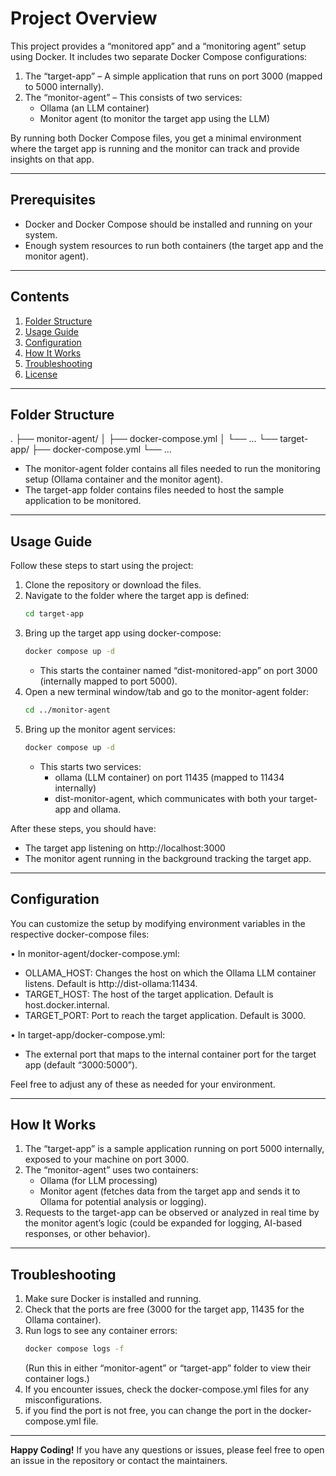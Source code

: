 # Project Overview

This project provides a “monitored app” and a “monitoring agent” setup using Docker. It includes two separate Docker Compose configurations:
1. The “target-app” – A simple application that runs on port 3000 (mapped to 5000 internally).
2. The “monitor-agent” – This consists of two services: 
   - Ollama (an LLM container)  
   - Monitor agent (to monitor the target app using the LLM)

By running both Docker Compose files, you get a minimal environment where the target app is running and the monitor can track and provide insights on that app.

---

## Prerequisites

- Docker and Docker Compose should be installed and running on your system.
- Enough system resources to run both containers (the target app and the monitor agent).

---

## Contents

1. [Folder Structure](#folder-structure)  
2. [Usage Guide](#usage-guide)  
3. [Configuration](#configuration)  
4. [How It Works](#how-it-works)  
5. [Troubleshooting](#troubleshooting)  
6. [License](#license)

---

## Folder Structure
.
├── monitor-agent/
│ ├── docker-compose.yml
│ └── ...
└── target-app/
├── docker-compose.yml
└── ...

- The monitor-agent folder contains all files needed to run the monitoring setup (Ollama container and the monitor agent).
- The target-app folder contains files needed to host the sample application to be monitored.

---

## Usage Guide

Follow these steps to start using the project:

1. Clone the repository or download the files.  
2. Navigate to the folder where the target app is defined:
   ```bash
   cd target-app
   ```
3. Bring up the target app using docker-compose:
   ```bash
   docker compose up -d
   ```
   - This starts the container named “dist-monitored-app” on port 3000 (internally mapped to port 5000).  
4. Open a new terminal window/tab and go to the monitor-agent folder:
   ```bash
   cd ../monitor-agent
   ```
5. Bring up the monitor agent services:
   ```bash
   docker compose up -d
   ```
   - This starts two services:
     - ollama (LLM container) on port 11435 (mapped to 11434 internally)  
     - dist-monitor-agent, which communicates with both your target-app and ollama.  

After these steps, you should have:
- The target app listening on http://localhost:3000
- The monitor agent running in the background tracking the target app.

---

## Configuration

You can customize the setup by modifying environment variables in the respective docker-compose files:

• In monitor-agent/docker-compose.yml:
- OLLAMA_HOST: Changes the host on which the Ollama LLM container listens. Default is http://dist-ollama:11434.  
- TARGET_HOST: The host of the target application. Default is host.docker.internal.  
- TARGET_PORT: Port to reach the target application. Default is 3000.  

• In target-app/docker-compose.yml:
- The external port that maps to the internal container port for the target app (default “3000:5000”).

Feel free to adjust any of these as needed for your environment.

---

## How It Works

1. The “target-app” is a sample application running on port 5000 internally, exposed to your machine on port 3000.  
2. The “monitor-agent” uses two containers:  
   - Ollama (for LLM processing)  
   - Monitor agent (fetches data from the target app and sends it to Ollama for potential analysis or logging).  
3. Requests to the target-app can be observed or analyzed in real time by the monitor agent’s logic (could be expanded for logging, AI-based responses, or other behavior).

---

## Troubleshooting

1. Make sure Docker is installed and running.  
2. Check that the ports are free (3000 for the target app, 11435 for the Ollama container).  
3. Run logs to see any container errors:  
   ```bash
   docker compose logs -f
   ```
   (Run this in either “monitor-agent” or “target-app” folder to view their container logs.)
4. If you encounter issues, check the docker-compose.yml files for any misconfigurations.
5. if you find the port is not free, you can change the port in the docker-compose.yml file.
---

**Happy Coding!** If you have any questions or issues, please feel free to open an issue in the repository or contact the maintainers.
